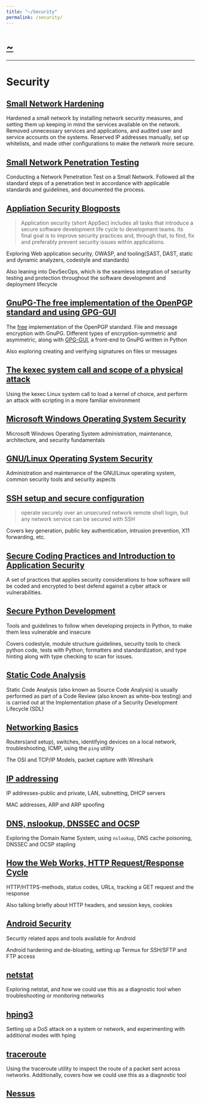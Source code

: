 ```yaml
---
title: "~/Security"
permalink: /security/
---
```


# [~](../README.md)

---

# Security

## [Small Network Hardening](https://elvindsouza.github.io/hardening)

Hardened a small network by installing network security measures, and setting them up keeping in mind the services available on the network. Removed unnecessary services and applications, and audited user and service accounts on the systems. Reserved IP addresses manually, set up whitelists, and made other configurations to make the network more secure.

## [Small Network Penetration Testing](https://elvindsouza.github.io/NetworkPenetrationTesting)

Conducting a Network Penetration Test on a Small Network. Followed all the standard steps of a penetration test in accordance with applicable standards and guidelines, and documented the process.

## [Appliation Security Blogposts](AppSec/appsec.md)

> Application security (short AppSec) includes all tasks that introduce a secure software development life cycle to development teams. Its final goal is to improve security practices and, through that, to find, fix and preferably prevent security issues within applications.

Exploring Web application security, OWASP, and tooling(SAST, DAST, static and dynamic analyzers, codestyle and standards)

Also leaning into DevSecOps, which is the seamless integration of security testing and protection throughout the software development and deployment lifecycle

## [GnuPG-The free implementation of the OpenPGP standard and using GPG-GUI](gnupg.md)

The [free](https://www.gnu.org/philosophy/free-sw.en.html) implementation of the OpenPGP standard. File and message encryption with GnuPG. Different types of encryption-symmetric and asymmetric, along with [GPG-GUI](https://elvindsouza.github.io/GPG-GUI/), a front-end to GnuPG written in Python

Also exploring creating and verifying signatures on files or messages

## [The kexec system call and scope of a physical attack](kexec.md)

Using the kexec Linux system call to load a kernel of choice, and perform an attack with scripting in a more familiar environment

## [Microsoft Windows Operating System Security](MSWindowsSecurity/windows.md)

Microsoft Windows Operating System administration, maintenance, architecture, and security fundamentals

## [GNU/Linux Operating System Security](LinuxSecurity/linux.md)

Administration and maintenance of the GNU/Linux operating system, common security tools and security aspects

## [SSH setup and secure configuration](security/ssh.md)

> operate securely over an unsecured network
> remote shell login, but any network service can be secured with SSH

Covers key generation, public key authentication, intrusion prevention, X11 forwarding, etc.

## [Secure Coding Practices and Introduction to Application Security](AppSec/secure_coding.md)

A set of practices that applies security considerations to how software will be coded and encrypted to best defend against a cyber attack or vulnerabilities.

## [Secure Python Development](AppSec/secure_coding_python.md)

Tools and guidelines to follow when developing projects in Python, to make them less vulnerable and insecure

Covers codestyle, module structure guidelines, security tools to check python code, tests with Python, formatters and standardization, and type hinting along with type checking to scan for issues.

## [Static Code Analysis](AppSec/static_analysis.md)

Static Code Analysis (also known as Source Code Analysis) is usually performed as part of a Code Review (also known as white-box testing) and is carried out at the Implementation phase of a Security Development Lifecycle (SDL)

## [Networking Basics](networking_basix.md)

Routers(and setup), switches, identifying devices on a local network, troubleshooting, ICMP, using the `ping` utility

The OSI and TCP/IP Models, packet capture with Wireshark

## [IP addressing](ip_addressing.md)

IP addresses-public and private, LAN, subnetting, DHCP servers

MAC addresses, ARP and ARP spoofing

## [DNS, nslookup, DNSSEC and OCSP](dns.md)

Exploring the Domain Name System, using `nslookup`, DNS cache poisoning, DNSSEC and OCSP stapling

<!-- dnsenum -->

## [How the Web Works, HTTP Request/Response Cycle](web.md)

HTTP/HTTPS-methods, status codes, URLs, tracking a GET request and the response

Also talking briefly about HTTP headers, and session keys, cookies

## [Android Security](security/android.md)

Security related apps and tools available for Android

Android hardening and de-bloating, setting up Termux for SSH/SFTP and FTP access

## [netstat](netstat_linux.html)

Exploring netstat, and how we could use this as a diagnostic tool when troubleshooting or monitoring networks

## [hping3](hping3.html)

Setting up a DoS attack on a system or network, and experimenting with additional modes with hping

## [traceroute](traceroute.html)

Using the traceroute utility to inspect the route of a packet sent across networks. Additionally, covers how we could use this as a diagnostic tool

<!-- ## [DevTools](devtools.md) -->
<!--
## Enumerating Network Services
## Exploiting Network Services
## [Wireshark](wireshark.md)
## Active Directory
## GNU/Linux Operating System Security -->

<!-- virtualization,setup, security (virtualization.md)  -->
<!-- # Threat & Vulnerability management -->

## [Nessus](https://elvindsouza.github.io/NetworkPenetrationTesting/#nessus)

<!-- ## MITRE, MITRE ATT&CK
## Yara
## ISAC
## OpenVAS
## MISP
# SO & Monitoring
---
-->
